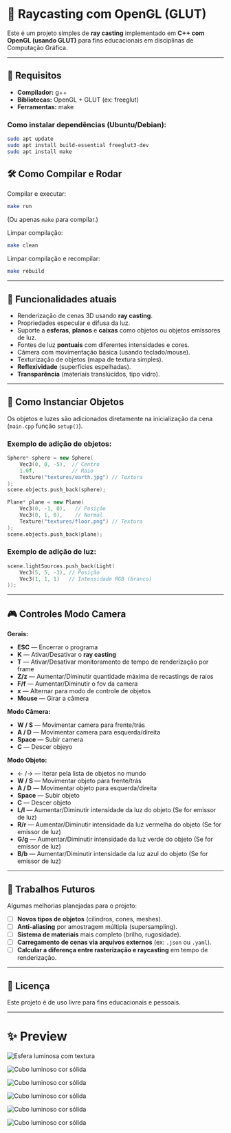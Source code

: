 # 🔦 Raycasting com OpenGL (GLUT)

Este é um projeto simples de **ray casting** implementado em **C++ com OpenGL (usando GLUT)** para fins educacionais em disciplinas de Computação Gráfica.

---

## 🚀 Requisitos

- **Compilador:** g++
- **Bibliotecas:** OpenGL + GLUT (ex: freeglut)
- **Ferramentas:** make

### Como instalar dependências (Ubuntu/Debian):

```bash
sudo apt update
sudo apt install build-essential freeglut3-dev
sudo apt install make
```

## 🛠️ Como Compilar e Rodar

Compilar e executar:

```bash
make run
```

(Ou apenas `make` para compilar.)

Limpar compilação:

```bash
make clean
```

Limpar compilação e recompilar:

```bash
make rebuild
```

---

## 🎨 Funcionalidades atuais

- Renderização de cenas 3D usando **ray casting**.
- Propriedades especular e difusa da luz.
- Suporte a **esferas**, **planos** e **caixas** como objetos ou objetos emissores de luz.
- Fontes de luz **pontuais** com diferentes intensidades e cores.
- Câmera com movimentação básica (usando teclado/mouse).
- Texturização de objetos (mapa de textura simples).
- **Reflexividade** (superfícies espelhadas).
- **Transparência** (materiais translúcidos, tipo vidro).

---

## 🧱 Como Instanciar Objetos

Os objetos e luzes são adicionados diretamente na inicialização da cena (`main.cpp` função `setup()`).

### Exemplo de adição de objetos:

```cpp
Sphere* sphere = new Sphere(
    Vec3(0, 0, -5),  // Centro
    1.0f,            // Raio
    Texture("textures/earth.jpg") // Textura
);
scene.objects.push_back(sphere);
```

```cpp
Plane* plane = new Plane(
    Vec3(0, -1, 0),   // Posição
    Vec3(0, 1, 0),    // Normal
    Texture("textures/floor.png") // Textura
);
scene.objects.push_back(plane);
```

### Exemplo de adição de luz:

```cpp
scene.lightSources.push_back(Light(
    Vec3(5, 5, -3), // Posição
    Vec3(1, 1, 1)   // Intensidade RGB (branco)
));
```

---

## 🎮 Controles Modo Camera

**Gerais:**
- **ESC** — Encerrar o programa
- **K** — Ativar/Desativar o **ray casting**
- **T** — Ativar/Desativar monitoramento de tempo de renderização por frame
- **Z/z** — Aumentar/Diminutir quantidade máxima de recastings de raios
- **F/f** — Aumentar/Diminutir o fov da camera
- **x** — Alternar para modo de controle de objetos
- **Mouse** — Girar a câmera

**Modo Câmera:**
- **W / S** — Movimentar camera para frente/trás
- **A / D** — Movimentar camera para esquerda/direita
- **Space** — Subir camera
- **C** — Descer objeyo

**Modo Objeto:**
- ← /→ — Iterar pela lista de objetos no mundo
- **W / S** — Movimentar objeto para frente/trás
- **A / D** — Movimentar objeto para esquerda/direita
- **Space** — Subir objeto
- **C** — Descer objeto
- **L/l** — Aumentar/Diminutir intensidade da luz do objeto (Se for emissor de luz)
- **R/r** — Aumentar/Diminutir intensidade da luz vermelha do objeto (Se for emissor de luz)
- **G/g** — Aumentar/Diminutir intensidade da luz verde do objeto (Se for emissor de luz)
- **B/b** — Aumentar/Diminutir intensidade da luz azul do objeto (Se for emissor de luz)

---



## 🎯 Trabalhos Futuros

Algumas melhorias planejadas para o projeto:

- [ ] **Novos tipos de objetos** (cilindros, cones, meshes).
- [ ] **Anti-aliasing** por amostragem múltipla (supersampling).
- [ ] **Sistema de materiais** mais completo (brilho, rugosidade).
- [ ] **Carregamento de cenas via arquivos externos** (ex: `.json` ou `.yaml`).
- [ ] **Calcular a diferença entre rasterização e raycasting** em tempo de renderização.
---

## 📄 Licença

Este projeto é de uso livre para fins educacionais e pessoais.

---

# ✨ Preview

![Esfera luminosa com textura](images/sun_light.png)

![Cubo luminoso cor sólida](images/ciano_cube.png)

![Cubo luminoso cor sólida](images/mirror_surface.png)

![Cubo luminoso cor sólida](images/mirror_sphere.png)

![Cubo luminoso cor sólida](images/transparent_sphere.png)

![Cubo luminoso cor sólida](images/transparent_box.png)

